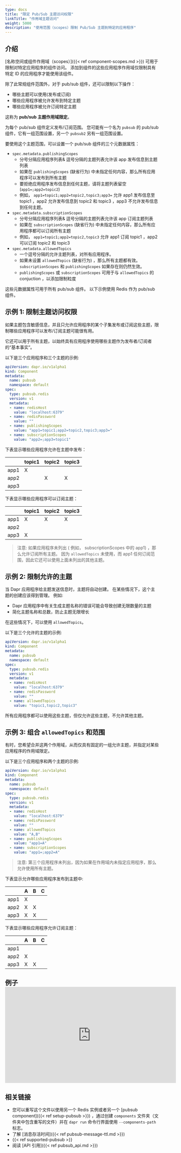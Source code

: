 ```yaml
---
type: docs
title: "限定 Pub/Sub 主题访问权限"
linkTitle: "作用域主题访问"
weight: 5000
description: "使用范围（scopes）限制 Pub/Sub 主题到特定的应用程序"
---
```


## 介绍

[名称空间或组件作用域（scopes）]({{< ref component-scopes.md >}}) 可用于限制对特定应用程序的组件访问。 添加到组件的这些应用程序作用域仅限制具有特定 ID 的应用程序才能使用该组件。

除了此常规组件范围外，对于 pub/sub 组件，还可以限制以下操作：
- 哪些主题可以使用(发布或订阅)
- 哪些应用程序被允许发布到特定主题
- 哪些应用程序被允许订阅特定主题

这称为 **pub/sub 主题作用域限定**。

为每个 pub/sub 组件定义发布/订阅范围。  您可能有一个名为 `pubsub` 的 pub/sub 组件，它有一组范围设置，另一个 `pubsub2` 另有一组范围设置。

要使用这个主题范围，可以设置一个 pub/sub 组件的三个元数据属性：
- `spec.metadata.publishingScopes`
  - 分号分隔应用程序列表& 逗号分隔的主题列表允许该 app 发布信息到主题列表
  - 如果在 `publishingScopes` (缺省行为) 中未指定任何内容，那么所有应用程序可以发布到所有主题
  - 要拒绝应用程序发布信息到任何主题，请将主题列表留空 (`app1=;app2=topic2`)
  - 例如， `app1=topic1;app2=topic2,topic3;app3=` 允许 app1 发布信息至 topic1 ，app2 允许发布信息到 topic2 和 topic3 ，app3 不允许发布信息到任何主题。
- `spec.metadata.subscriptionScopes`
  - 分号分隔应用程序列表& 逗号分隔的主题列表允许该 app 订阅主题列表
  - 如果在 `subscriptionScopes` (缺省行为) 中未指定任何内容，那么所有应用程序都可以订阅所有主题
  - 例如， `app1=topic1;app2=topic2,topic3` 允许 app1 订阅 topic1 ，app2 可以订阅 topic2 和 topic3
- `spec.metadata.allowedTopics`
  - 一个逗号分隔的允许主题列表，对所有应用程序。
  - 如果未设置 `allowedTopics` (缺省行为) ，那么所有主题都有效。 `subscriptionScopes` 和 `publishingScopes` 如果存在则仍然生效。
  - `publishingScopes` 或 `subscriptionScopes` 可用于与 `allowedTopics` 的 conjuction ，以添加限制粒度

这些元数据属性可用于所有 pub/sub 组件。 以下示例使用 Redis 作为 pub/sub 组件。

## 示例 1: 限制主题访问权限

如果主题包含敏感信息，并且只允许应用程序的某个子集发布或订阅这些主题，限制哪些应用程序可以发布/订阅主题可能很有用。

它还可以用于所有主题，以始终具有应用程序使用哪些主题作为发布者/订阅者的“基本事实”。

以下是三个应用程序和三个主题的示例:
```yaml
apiVersion: dapr.io/v1alpha1
kind: Component
metadata:
  name: pubsub
  namespace: default
spec:
  type: pubsub.redis
  version: v1
  metadata:
  - name: redisHost
    value: "localhost:6379"
  - name: redisPassword
    value: ""
  - name: publishingScopes
    value: "app1=topic1;app2=topic2,topic3;app3="
  - name: subscriptionScopes
    value: "app2=;app3=topic1"
```

下表显示哪些应用程序允许在主题中发布：

|      | topic1 | topic2 | topic3 |
| ---- | ------ | ------ | ------ |
| app1 | X      |        |        |
| app2 |        | X      | X      |
| app3 |        |        |        |

下表显示哪些应用程序可以订阅主题：

|      | topic1 | topic2 | topic3 |
| ---- | ------ | ------ | ------ |
| app1 | X      | X      | X      |
| app2 |        |        |        |
| app3 | X      |        |        |

> 注意: 如果应用程序未列出 ( 例如， subscriptionScopes 中的 app1) ，那么允许订阅所有主题。 因为 `allowedTopics` 未使用，而 app1 任何订阅范围，因此它还可以使用上面未列出的其他主题。

## 示例 2: 限制允许的主题

当 Dapr 应用程序给主题发送信息时，主题将自动创建。 在某些情况下，这个主题的创建应该得到管理。 例如:
- Dapr 应用程序中有关生成主题名称的错误可能会导致创建无限数量的主题
- 简化主题名称和总数，防止主题无限增长

在这些情况下，可以使用 `allowedTopics`。

以下是三个允许的主题的示例:
```yaml
apiVersion: dapr.io/v1alpha1
kind: Component
metadata:
  name: pubsub
  namespace: default
spec:
  type: pubsub.redis
  version: v1
  metadata:
  - name: redisHost
    value: "localhost:6379"
  - name: redisPassword
    value: ""
  - name: allowedTopics
    value: "topic1,topic2,topic3"
```

所有应用程序都可以使用这些主题，但仅允许这些主题，不允许其他主题。

## 示例 3: 组合 `allowedTopics` 和范围

有时，您希望合并这两个作用域，从而仅具有固定的一组允许主题，并指定对某些应用程序的作用域限定。

以下是三个应用程序和两个主题的示例:
```yaml
apiVersion: dapr.io/v1alpha1
kind: Component
metadata:
  name: pubsub
  namespace: default
spec:
  type: pubsub.redis
  version: v1
  metadata:
  - name: redisHost
    value: "localhost:6379"
  - name: redisPassword
    value: ""
  - name: allowedTopics
    value: "A,B"
  - name: publishingScopes
    value: "app1=A"
  - name: subscriptionScopes
    value: "app1=;app2=A"
```

> 注意: 第三个应用程序未列出，因为如果在作用域内未指定应用程序，那么允许使用所有主题。

下表显示允许哪些应用程序发布到主题中:

|      | A | B | C |
| ---- | - | - | - |
| app1 | X |   |   |
| app2 | X | X |   |
| app3 | X | X |   |

下表显示哪些应用程序允许订阅主题：

|      | A | B | C |
| ---- | - | - | - |
| app1 |   |   |   |
| app2 | X |   |   |
| app3 | X | X |   |


## 例子   <iframe width="560" height="315" src="https://www.youtube.com/embed/7VdWBBGcbHQ?start=513" frameborder="0" allow="accelerometer; autoplay; clipboard-write; encrypted-media; gyroscope; picture-in-picture" allowfullscreen mark="crwd-mark"></iframe>

## 相关链接

- 您可以重写这个文件以使用另一个 Redis 实例或者另一个 [pubsub component]({{< ref setup-pubsub >}}) ，通过创建 `components` 文件夹（文件夹中包含重写的文件）并在 `dapr run` 命令行界面使用 `--components-path` 标志。
- 了解 [消息存活时间]({{< ref pubsub-message-ttl.md >}})
- {{< ref supported-pubsub >}}
- 阅读 [API 引用]({{< ref pubsub_api.md >}})